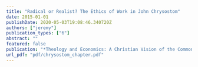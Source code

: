 ```yaml
---
title: "Radical or Realist? The Ethics of Work in John Chrysostom"
date: 2015-01-01
publishDate: 2020-05-03T19:08:46.340720Z
authors: ["jeremy"]
publication_types: ["6"]
abstract: ""
featured: false
publication: "*Theology and Economics: A Christian Vision of the Common Good*"
url_pdf: "pdf/chrysostom_chapter.pdf"
---
```


